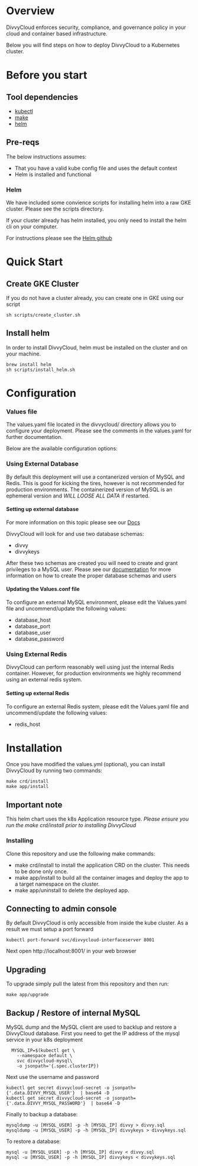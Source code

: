 # Overview

DivvyCloud enforces security, compliance, and governance policy in your cloud and container based infrastructure.

Below you will find steps on how to deploy DivvyCloud to a Kubernetes cluster. 

# Before you start

## Tool dependencies

- [kubectl](https://kubernetes.io/docs/tasks/tools/install-kubectl/)
- [make](https://www.gnu.org/software/make/)
- [helm](https://helm.sh/)

## Pre-reqs

The below instructions assumes:

 - That you have a valid kube config file and uses the default context
 - Helm is installed and functional

### Helm
We have included some convience scripts for installing helm into a raw GKE cluster.  Please see the scripts directory.

If your cluster already has helm installed, you  only need to install the helm cli on your computer. 

For instructions please see the [Helm github](https://github.com/helm/helm)


# Quick Start

## Create GKE Cluster

If you do not have a cluster already, you can create one in GKE using our script

```
sh scripts/create_cluster.sh
```

## Install helm

In order to install DivvyCloud, helm must be installed on the cluster and on your machine. 

```
brew install helm
sh scripts/install_helm.sh
```

# Configuration 

### Values file

  The values.yaml file located in the divvycloud/ directory allows you to configure your deployment.
  Please see the comments in the values.yaml for further documentation. 
  
  Below are the available configuration options:
  
  
  

### Using External Database
  By default this deployment will use a contanerized version of MySQL and Redis. This is good for kicking the tires, however is not recommended for production environments. 
  The containerized version of MySQL is an ephemeral version and *WILL LOOSE ALL DATA* if restarted. 

#### Setting up external database
For more information on this topic please see our [Docs](http://docs.divvycloud.com/latest/installation/legacy.html)

DivvyCloud will look for and use two database schemas: 

- divvy
- divvykeys

After these two schemas are created you will need to create and grant privileges to a MySQL user. Please see our [documentation](http://docs.divvycloud.com/latest/installation/legacy.html) for more information on how to create the proper database schemas and users

#### Updating the Values.conf file 

To configure an external MySQL environment, please edit the Values.yaml file and uncommend/update the following values:

- database_host
- database_port
- database_user
- database_password 

### Using External Redis

DivvyCloud can perform reasonably well using just the internal Redis container. However, for production environments we highly recommend 
using an external redis system. 

#### Setting up external Redis 

To configure an external Redis system, please edit the Values.yaml file and uncommend/update the following values:

- redis_host

# Installation 

Once you have modified the values.yml (optional), you can install DivvyCloud by running two commands:

```
make crd/install
make app/install 
```

## Important note

This helm chart uses the k8s Application resource type. 
*Please ensure you run the make crd/install prior to installing DivvyCloud*

### Installing 
Clone this repository and use the following make commands:

* make crd/install to install the application CRD on the cluster. This needs to be done only once.
* make app/install to build all the container images and deploy the app to a target namespace on the cluster.
* make app/uninstall to delete the deployed app.

## Connecting to admin console

By default DivvyCloud is only accessible from inside the kube cluster. As a result we must setup a port forward

```
kubectl port-forward svc/divvycloud-interfaceserver 8001

```

Next open http://localhost:8001/ in your web browser

## Upgrading 

  To upgrade simply pull the latest from this repository and then run:

  ```
  make app/upgrade
  ```
  

## Backup / Restore of internal MySQL

MySQL dump and the MySQL client are used to backlup and restore a DivvyCloud database.
First you need to get the IP address of the mysql service in your k8s deployment 

```
  MYSQL_IP=$(kubectl get \
    --namespace default \
    svc divvycloud-mysql\
    -o jsonpath='{.spec.clusterIP})

```

Next use the username and password
```
kubectl get secret divvycloud-secret -o jsonpath={'.data.DIVVY_MYSQL_USER'}  | base64 -D
kubectl get secret divvycloud-secret -o jsonpath={'.data.DIVVY_MYSQL_PASSWORD'}  | base64 -D
```

Finally to backup a database:
```
mysqldump -u [MYSQL_USER] -p -h [MYSQL_IP] divvy > divvy.sql
mysqldump -u [MYSQL_USER] -p -h [MYSQL_IP] divvykeys > divvykeys.sql
```

To restore a database:

```
mysql -u [MYSQL_USER] -p -h [MYSQL_IP] divvy < divvy.sql
mysql -u [MYSQL_USER] -p -h [MYSQL_IP] divvykeys < divvykeys.sql
```

